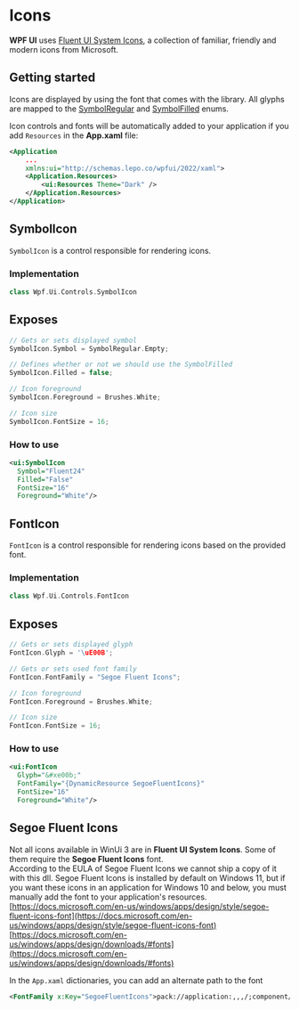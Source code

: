 # Icons
**WPF UI** uses [Fluent UI System Icons](https://github.com/microsoft/fluentui-system-icons), a collection of familiar, friendly and modern icons from Microsoft.

## Getting started
Icons are displayed by using the font that comes with the library. All glyphs are mapped to the [SymbolRegular](https://github.com/lepoco/wpfui/blob/main/src/Wpf.Ui/Common/SymbolRegular.cs) and [SymbolFilled](https://github.com/lepoco/wpfui/blob/main/src/Wpf.Ui/Common/SymbolFilled.cs) enums.

Icon controls and fonts will be automatically added to your application if you add `Resources` in the **App.xaml** file:
```xml
<Application
    ...
    xmlns:ui="http://schemas.lepo.co/wpfui/2022/xaml">
    <Application.Resources>
        <ui:Resources Theme="Dark" />
    </Application.Resources>
</Application>
```

## SymbolIcon
`SymbolIcon` is a control responsible for rendering icons.


### Implementation
```cpp
class Wpf.Ui.Controls.SymbolIcon
```

## Exposes
```cpp
// Gets or sets displayed symbol
SymbolIcon.Symbol = SymbolRegular.Empty;
```
```cpp
// Defines whether or not we should use the SymbolFilled
SymbolIcon.Filled = false;
```
```cpp
// Icon foreground
SymbolIcon.Foreground = Brushes.White;
```
```cpp
// Icon size
SymbolIcon.FontSize = 16;
```

### How to use
```xml
<ui:SymbolIcon
  Symbol="Fluent24"
  Filled="False"
  FontSize="16"
  Foreground="White"/>
```

## FontIcon
`FontIcon` is a control responsible for rendering icons based on the provided font.


### Implementation
```cpp
class Wpf.Ui.Controls.FontIcon
```

## Exposes
```cpp
// Gets or sets displayed glyph
FontIcon.Glyph = '\uE00B';
```
```cpp
// Gets or sets used font family
FontIcon.FontFamily = "Segoe Fluent Icons";
```
```cpp
// Icon foreground
FontIcon.Foreground = Brushes.White;
```
```cpp
// Icon size
FontIcon.FontSize = 16;
```

### How to use
```xml
<ui:FontIcon
  Glyph="&#xe00b;"
  FontFamily="{DynamicResource SegoeFluentIcons}"
  FontSize="16"
  Foreground="White"/>
```


## Segoe Fluent Icons
Not all icons available in WinUi 3 are in **Fluent UI System Icons**. Some of them require the **Segoe Fluent Icons** font.  
According to the EULA of Segoe Fluent Icons we cannot ship a copy of it with this dll. Segoe Fluent Icons is installed by default on Windows 11, but if you want these icons in an application for Windows 10 and below, you must manually add the font to your application's resources.  
[https://docs.microsoft.com/en-us/windows/apps/design/style/segoe-fluent-icons-font](https://docs.microsoft.com/en-us/windows/apps/design/style/segoe-fluent-icons-font)  
[https://docs.microsoft.com/en-us/windows/apps/design/downloads/#fonts](https://docs.microsoft.com/en-us/windows/apps/design/downloads/#fonts)

In the `App.xaml` dictionaries, you can add an alternate path to the font
```XML
<FontFamily x:Key="SegoeFluentIcons">pack://application:,,,/;component/Fonts/#Segoe Fluent Icons</FontFamily>
```